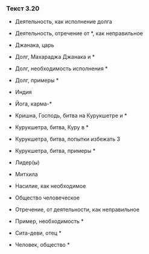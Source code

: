 ### Текст 3.20

- Деятельность, как исполнение долга

- Деятельность, отречение от *, как неправильное

- Джанака, царь

- Долг, Махараджа Джанака и *

- Долг, необходимость исполнения *

- Долг, примеры *

- Индия

- Йога, карма-*

- Кришна, Господь, битва на Курукшетре и *

- Курукшетра, битва, Куру в *

- Курукшетра, битва, попытки избежать 3

- Курукшетра, битва, примеры *

- Лидер(ы)

- Митхила

- Насилие, как необходимое

- Общество человеческое

- Отречение, от деятельности, как неправильное

- Пример, необходимость *

- Сита-деви, отец *

- Человек, общество *
	
